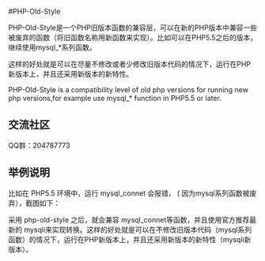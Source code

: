 #PHP-Old-Style

PHP-Old-Style是一个PHP旧版本函数的兼容层，可以在新的PHP版本中兼容一些被废弃的函数（将旧函数名称用新函数来实现）。比如可以在PHP5.5之后的版本，继续使用mysql_*系列函数。

这样的好处就是可以在尽量不修改或者少修改旧版本代码的情况下，运行在PHP新版本上，并且还采用新版本的新特性。

PHP-Old-Style is a compatibility level of old php versions for running new php versions,for example use mysql_* function in PHP5.5 or later.

交流社区
--
QQ群：204787773


举例说明
--

比如在 PHP5.5 环境中，运行 mysql_connet 会报错， ( 因为mysql系列函数被废弃），截图如下：


采用 php-old-style 之后，就会兼容 mysql_connet等函数，并且使用官方推荐最新的 mysqli来实现转换。这样的好处就是可以在不修改旧版本代码（mysql系列函数）的情况下，运行在PHP新版本上，并且还采用新版本的新特性（mysqli新版本）。







